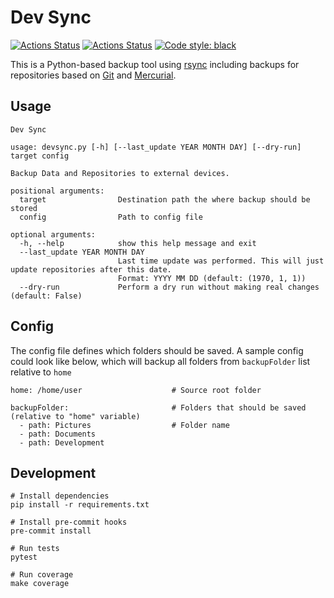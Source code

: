 # Dev Sync

[![Actions Status](https://github.com/hofbi/dev-sync/workflows/CI/badge.svg)](https://github.com/hofbi/dev-sync)
[![Actions Status](https://github.com/hofbi/dev-sync/workflows/CodeQL/badge.svg)](https://github.com/hofbi/dev-sync)
[![Code style: black](https://img.shields.io/badge/code%20style-black-000000.svg)](https://github.com/psf/black)

This is a Python-based backup tool using [rsync](https://rsync.samba.org/) including backups for repositories based on [Git](https://git-scm.com/) and [Mercurial](https://www.mercurial-scm.org/).

## Usage

```shell
Dev Sync

usage: devsync.py [-h] [--last_update YEAR MONTH DAY] [--dry-run] target config

Backup Data and Repositories to external devices.

positional arguments:
  target                Destination path the where backup should be stored
  config                Path to config file

optional arguments:
  -h, --help            show this help message and exit
  --last_update YEAR MONTH DAY
                        Last time update was performed. This will just update repositories after this date.
                        Format: YYYY MM DD (default: (1970, 1, 1))
  --dry-run             Perform a dry run without making real changes (default: False)
```

## Config

The config file defines which folders should be saved. A sample config could look like below, which will backup all folders from `backupFolder` list relative to `home`

```shell
home: /home/user                    # Source root folder

backupFolder:                       # Folders that should be saved (relative to "home" variable)
  - path: Pictures                  # Folder name
  - path: Documents
  - path: Development
```

## Development

```shell
# Install dependencies
pip install -r requirements.txt

# Install pre-commit hooks
pre-commit install

# Run tests
pytest

# Run coverage
make coverage
```
